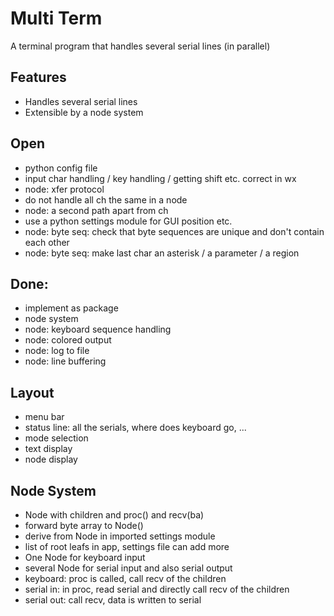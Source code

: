 # Multi Term
A terminal program that handles several serial lines (in parallel)

## Features
- Handles several serial lines
- Extensible by a node system

## Open
- python config file
- input char handling / key handling / getting shift etc. correct in wx
- node: xfer protocol
- do not handle all ch the same in a node
- node: a second path apart from ch
- use a python settings module for GUI position etc.
- node: byte seq: check that byte sequences are unique and don't contain each other
- node: byte seq: make last char an asterisk / a parameter / a region

## Done:
- implement as package
- node system
- node: keyboard sequence handling
- node: colored output
- node: log to file
- node: line buffering

## Layout
- menu bar
- status line: all the serials, where does keyboard go, ...
- mode selection
- text display
- node display

## Node System
- Node with children and proc() and recv(ba)
- forward byte array to Node()
- derive from Node in imported settings module
- list of root leafs in app, settings file can add more
- One Node for keyboard input
- several Node for serial input and also serial output
- keyboard: proc is called, call recv of the children
- serial in: in proc, read serial and directly call recv of the children
- serial out: call recv, data is written to serial

